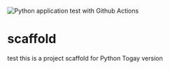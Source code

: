 ![Python application test with Github Actions](https://github.com/noahgift/scaffold/workflows/Python%20application%20test%20with%20Github%20Actions/badge.svg)

# scaffold
test this is a project scaffold for Python Togay version
